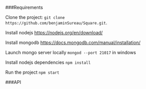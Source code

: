 ###Requirements

Clone the project: ``git clone https://github.com/benjaminSureau/Square.git``.

Install nodejs https://nodejs.org/en/download/

Install mongodb https://docs.mongodb.com/manual/installation/

Launch mongo server locally ``mongod --port 21017`` in windows

Install nodejs dependencies ``npm install``

Run the project ``npm start``

###API

